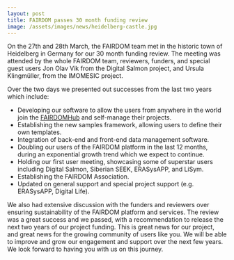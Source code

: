 ```yaml
---
layout: post
title: FAIRDOM passes 30 month funding review
image: /assets/images/news/heidelberg-castle.jpg
---
```



On the 27th and 28th March, the FAIRDOM team met in the historic town of Heidelberg in Germany for our 30 month funding review.  The meeting was attended by the whole FAIRDOM team, reviewers, funders, and special guest users Jon Olav Vik from the Digital Salmon project, and Ursula Klingmüller, from the IMOMESIC project.

Over the two days we presented out successes from the last two years which include:

* Developing our software to allow the users from anywhere in the world join the [FAIRDOMHub](https://fairdomhub.org) and self-manage their projects.
* Establishing the new samples framework, allowing users to define their own templates.
* Integration of back-end and front-end data management software.
* Doubling our users of the FAIRDOM platform in the last 12 months, during an exponential growth trend which we expect to continue.
* Holding our first user meeting, showcasing some of superstar users including Digital Salmon, Siberian SEEK, ERASysAPP, and LiSym.
* Establishing the FAIRDOM Association.
* Updated on general support and special project support (e.g. ERASysAPP, Digital Life).

We also had extensive discussion with the funders and reviewers over ensuring sustainability of the FAIRDOM platform and services. The review was a great success and we passed, with a recommendation to release the next two years of our project funding. This is great news for our project, and great news for the growing community of users like you. We will be able to improve and grow our engagement and support over the next few years. We look forward to having you with us on this journey.